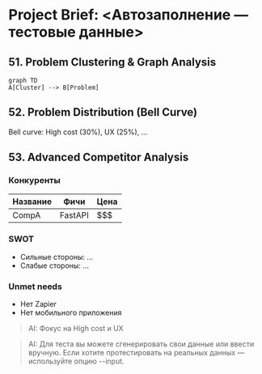 
# Project Brief: <Автозаполнение — тестовые данные>

## 51. Problem Clustering & Graph Analysis
```mermaid
graph TD
A[Cluster] --> B[Problem]
```

## 52. Problem Distribution (Bell Curve)
Bell curve: High cost (30%), UX (25%), ...

## 53. Advanced Competitor Analysis
### Конкуренты
| Название | Фичи | Цена |
|---|---|---|
| CompA | FastAPI | $$$ |
### SWOT
- Сильные стороны: ...
- Слабые стороны: ...
### Unmet needs
- Нет Zapier
- Нет мобильного приложения

> AI: Фокус на High cost и UX

> AI: Для теста вы можете сгенерировать свои данные или ввести вручную. Если хотите протестировать на реальных данных — используйте опцию --input.
